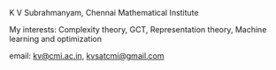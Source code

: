 K V Subrahmanyam, Chennai Mathematical Institute

My interests: Complexity theory, GCT, Representation theory, Machine learning and optimization

email: kv@cmi.ac.in, kvsatcmi@gmail.com
